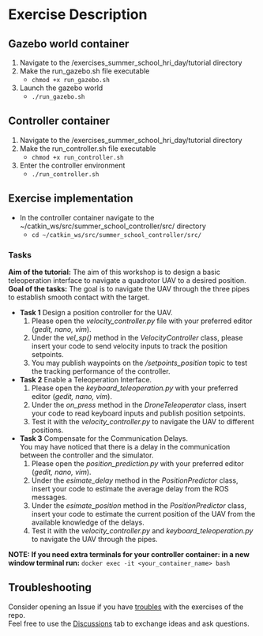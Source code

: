 # Exercise Description

## Gazebo world container
1. Navigate to the /exercises_summer_school_hri_day/tutorial directory
2. Make the run_gazebo.sh file executable
    - `chmod +x run_gazebo.sh`
3. Launch the gazebo world
    - `./run_gazebo.sh`

## Controller container
1. Navigate to the /exercises_summer_school_hri_day/tutorial directory
2. Make the run_controller.sh file executable
    - `chmod +x run_controller.sh`
3. Enter the controller environment
    - `./run_controller.sh`

## Exercise implementation
- In the controller container navigate to the ~/catkin_ws/src/summer_school_controller/src/ directory
    - `cd ~/catkin_ws/src/summer_school_controller/src/`
### Tasks
**Aim of the tutorial:** The aim of this workshop is to design a basic teleoperation interface to navigate a quadrotor UAV to a desired position.<br />
**Goal of the tasks:** The goal is to navigate the UAV through the three pipes to establish smooth contact with the target.<br />
- **Task 1** Design a position controller for the UAV.<br />
    1. Please open the _velocity_controller.py_ file with your preferred editor (_gedit, nano, vim_).<br />
    2. Under the _vel_sp()_ method in the _VelocityController_ class, please insert your code to send velocity inputs to track the position setpoints.<br />
    3. You may publish waypoints on the _/setpoints_position_ topic to test the tracking performance of the controller.<br />
- **Task 2** Enable a Teleoperation Interface.<br />
    1. Please open the _keyboard_teleoperation.py_ with your preferred editor (_gedit, nano, vim_).<br />
    2. Under the _on_press_ method in the _DroneTeleoperator_ class, insert your code to read keyboard inputs and publish position setpoints.<br />
    3. Test it with the _velocity_controller.py_ to navigate the UAV to different positions.<br />
- **Task 3** Compensate for the Communication Delays.<br />
    You may have noticed that there is a delay in the communication between the controller and the simulator.<br />
    1. Please open the _position_prediction.py_ with your preferred editor (_gedit, nano, vim_).<br />
    2. Under the _esimate_delay_ method in the _PositionPredictor_ class, insert your code to estimate the average delay from the ROS messages.<br />
    3. Under the _esimate_position_ method in the _PositionPredictor_ class, insert your code to estimate the current position of the UAV from the available knowledge of the delays.<br />
    4. Test it with the _velocity_controller.py_ and _keyboard_teleoperation.py_ to navigate the UAV through the pipes.<br />

**NOTE: If you need extra terminals for your controller container: in a new window terminal run:** `docker exec -it <your_container_name> bash`

## Troubleshooting
Consider opening an Issue if you have [troubles](https://github.com/AERO-TRAIN/exercises_summer_school_hri_day/issues) with the exercises of the repo.\
Feel free to use the [Discussions](https://github.com/AERO-TRAIN/exercises_summer_school_hri_day/discussions) tab to exchange ideas and ask questions.
